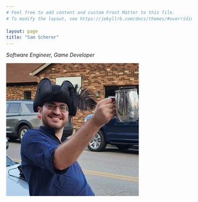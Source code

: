 ```yaml
---
# Feel free to add content and custom Front Matter to this file.
# To modify the layout, see https://jekyllrb.com/docs/themes/#overriding-theme-defaults

layout: page
title: "Sam Scherer"
---
```


*Software Engineer, Game Developer*

<img src="assets/images/profilepic.jpg" width=360 height=360 >


